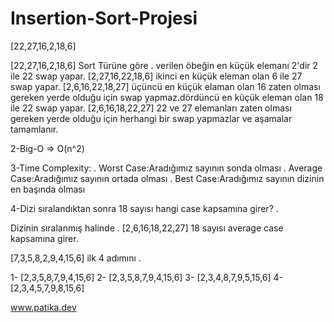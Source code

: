 # Insertion-Sort-Projesi


[22,27,16,2,18,6] 

[22,27,16,2,18,6] Sort Türüne göre . verilen öbeğin en küçük elemanı 2'dir 2 ile 22 swap yapar.
[2,27,16,22,18,6] ikinci en küçük eleman olan 6 ile 27 swap yapar.
[2,6,16,22,18,27] üçüncü en küçük elaman olan 16 zaten olması gereken yerde olduğu için swap yapmaz.dördüncü en küçük eleman olan 18 ile 22 swap yapar.
[2,6,16,18,22,27] 22 ve 27 elemanları zaten olması gereken yerde olduğu için herhangi bir swap yapmazlar ve aşamalar tamamlanır.

2-Big-O =>  O(n^2)

3-Time Complexity:   . Worst Case:Aradığımız sayının sonda olması 
                     . Average Case:Aradığımız sayının ortada olması 
                     . Best Case:Aradığımız sayının dizinin en başında olması

4-Dizi sıralandıktan sonra 18 sayısı hangi case kapsamına girer? . 

Dizinin sıralanmış halinde .
[2,6,16,18,22,27]  18  sayısı average case kapsamına girer.

[7,3,5,8,2,9,4,15,6]  ilk 4 adımını .

1- [2,3,5,8,7,9,4,15,6] 
2- [2,3,5,8,7,9,4,15,6] 
3- [2,3,4,8,7,9,5,15,6] 
4- [2,3,4,5,7,9,8,15,6] 

www.patika.dev
